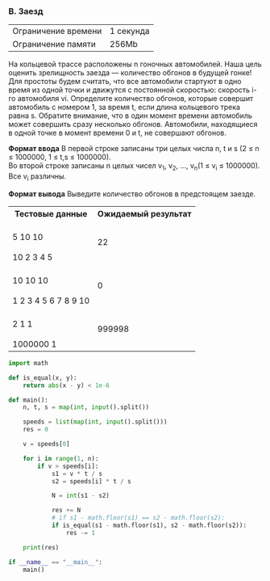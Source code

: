 ### B. Заезд

<table>
 <tr>
    <td>Ограничение времени</td>
    <td>1 секунда</td>
 </tr>
 <tr>
    <td>Ограничение памяти</td>
    <td>256Mb</td>
 </tr>
</table> 

На кольцевой трассе расположены n гоночных автомобилей. Наша цель оценить зрелищность заезда — количество обгонов в будущей гонке! Для простоты будем считать, что все автомобили стартуют в одно время из одной точки и движутся с постоянной скоростью: скорость i-го автомобиля vi. Определите количество обгонов, которые совершит автомобиль с номером 1, за время t, если длина кольцевого трека равна s. Обратите внимание, что в один момент времени автомобиль может совершить сразу несколько обгонов. Автомобили, находящиеся в одной точке в момент времени 0 и t, не совершают обгонов.

**Формат ввода**
В первой строке записаны три целых числа n, t и s (2 ≤ n ≤ 1000000, 1 ≤ t,s ≤ 1000000).  
Во второй строке записаны n целых чисел v<sub>1</sub>, v<sub>2</sub>, …, v<sub>n</sub>(1 ≤ v<sub>i</sub> ≤ 1000000). Все v<sub>i</sub> различны.

**Формат вывода**
Выведите количество обгонов в предстоящем заезде.

<table>
 <tr>
    <th>Тестовые данные</th>
    <th>Ожидаемый результат</th>
 </tr>
 <tr>
    <td>
    <br>5 10 10</br>
    <br>10 2 3 4 5</br>
    </td>
    <td>22</td>
 </tr>
  <tr>
<td>
    <br>10 10 10</br>
<br>1 2 3 4 5 6 7 8 9 10</br>
  </td>
  <td>0</td>
  </tr>
  <tr>
    <td>
      <br>2 1 1</br>
<br>1000000 1</br>
    </td>
    <td>
      999998
    </td>
  </tr>
  
</table>  

``` python
import math

def is_equal(x, y):
    return abs(x - y) < 1e-6

def main():
    n, t, s = map(int, input().split())

    speeds = list(map(int, input().split()))
    res = 0

    v = speeds[0]

    for i in range(1, n):
        if v > speeds[i]:
            s1 = v * t / s
            s2 = speeds[i] * t / s

            N = int(s1 - s2)

            res += N
            # if s1 - math.floor(s1) == s2 - math.floor(s2):
            if is_equal(s1 - math.floor(s1), s2 - math.floor(s2)):
                res -= 1

    print(res)

if __name__ == "__main__":
    main()
```
